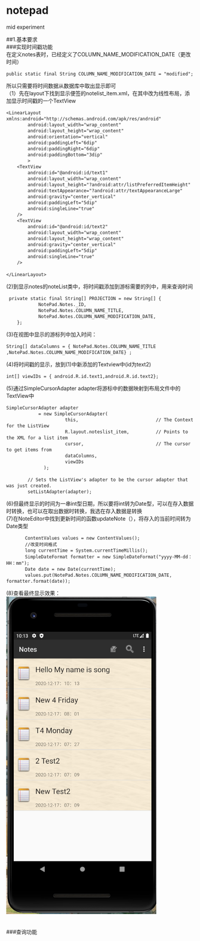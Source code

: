 # notepad
mid experiment  

##1.基本要求  
###实现时间戳功能  
在定义notes表时，已经定义了COLUMN_NAME_MODIFICATION_DATE（更改时间）  
```
public static final String COLUMN_NAME_MODIFICATION_DATE = "modified";
```  

所以只需要将时间数据从数据库中取出显示即可  
（1）先在layout下找到显示便签的notelist_item.xml，在其中改为线性布局，添加显示时间戳的一个TextView  

```
<LinearLayout xmlns:android="http://schemas.android.com/apk/res/android"
        android:layout_width="wrap_content"
        android:layout_height="wrap_content"
        android:orientation="vertical"
        android:paddingLeft="6dip"
        android:paddingRight="6dip"
        android:paddingBottom="3dip"
        >
    <TextView 
        android:id="@android:id/text1"
        android:layout_width="wrap_content"
        android:layout_height="?android:attr/listPreferredItemHeight"
        android:textAppearance="?android:attr/textAppearanceLarge"
        android:gravity="center_vertical"
        android:paddingLeft="5dip"
        android:singleLine="true"
    />
    <TextView 
        android:id="@android:id/text2"
        android:layout_width="wrap_content"
        android:layout_height="wrap_content"
        android:gravity="center_vertical"
        android:paddingLeft="5dip"
        android:singleLine="true"
    />
   
</LinearLayout>
```  
(2)到显示notes的noteList类中，将时间戳添加到游标需要的列中，用来查询时间
```
 private static final String[] PROJECTION = new String[] {
            NotePad.Notes._ID, 
            NotePad.Notes.COLUMN_NAME_TITLE, 
            NotePad.Notes.COLUMN_NAME_MODIFICATION_DATE,
    };
```  
(3)在视图中显示的游标列中加入时间：
```
String[] dataColumns = { NotePad.Notes.COLUMN_NAME_TITLE ,NotePad.Notes.COLUMN_NAME_MODIFICATION_DATE} ;
```  
(4)将时间戳的显示，放到(1)中新添加的Textview中(id为text2)  
```
int[] viewIDs = { android.R.id.text1,android.R.id.text2};
```  
(5)通过SimpleCursorAdapter adapter将游标中的数据映射到布局文件中的TextView中  
```
SimpleCursorAdapter adapter
            = new SimpleCursorAdapter(
                      this,                             // The Context for the ListView
                      R.layout.noteslist_item,          // Points to the XML for a list item
                      cursor,                           // The cursor to get items from
                      dataColumns,
                      viewIDs
              );

        // Sets the ListView's adapter to be the cursor adapter that was just created.
        setListAdapter(adapter);
```  
(6)但最终显示的时间为一串int型日期，所以要将int转为Date型，可以在存入数据时转换，也可以在取出数据时转换，我选在存入数据是转换  
(7)在NoteEditor中找到更新时间的函数updateNote（），将存入的当前时间转为Date类型  
 ```
        ContentValues values = new ContentValues();
        //改变时间格式
        long currentTime = System.currentTimeMillis();
        SimpleDateFormat formatter = new SimpleDateFormat("yyyy-MM-dd：HH：mm");
        Date date = new Date(currentTime);
        values.put(NotePad.Notes.COLUMN_NAME_MODIFICATION_DATE, formatter.format(date));
 ```
(8)查看最终显示效果：  
![1](https://github.com/Xiaohui-Song/notepad/blob/main/pictures/notes.png)  
<br>  
###查询功能
